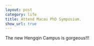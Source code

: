 ```yaml
---
layout: post
category: life
title: Attend Macau PhD Symposium.
show_url: true
---
```


The new Hengqin Campus is gorgeous!!!



